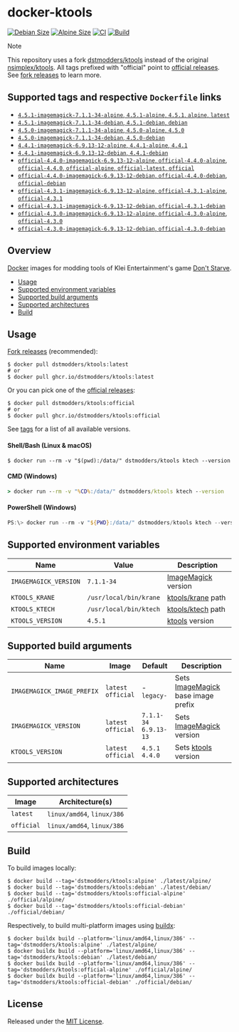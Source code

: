 # docker-ktools

[![Debian Size]](https://hub.docker.com/r/dstmodders/ktools)
[![Alpine Size]](https://hub.docker.com/r/dstmodders/ktools)
[![CI]](https://github.com/dstmodders/docker-ktools/actions/workflows/ci.yml)
[![Build]](https://github.com/dstmodders/docker-ktools/actions/workflows/build.yml)

> [!NOTE]
> This repository uses a fork [dstmodders/ktools] instead of the original
> [nsimplex/ktools]. All tags prefixed with "official" point to
> [official releases]. See [fork releases] to learn more.

## Supported tags and respective `Dockerfile` links

- [`4.5.1-imagemagick-7.1.1-34-alpine`, `4.5.1-alpine`, `4.5.1`, `alpine`, `latest`](https://github.com/dstmodders/docker-ktools/blob/ed90be37855ce6a6a64127ec2aef072ac7656ea5/latest/alpine/Dockerfile)
- [`4.5.1-imagemagick-7.1.1-34-debian`, `4.5.1-debian`, `debian`](https://github.com/dstmodders/docker-ktools/blob/ed90be37855ce6a6a64127ec2aef072ac7656ea5/latest/debian/Dockerfile)
- [`4.5.0-imagemagick-7.1.1-34-alpine`, `4.5.0-alpine`, `4.5.0`](https://github.com/dstmodders/docker-ktools/blob/ed90be37855ce6a6a64127ec2aef072ac7656ea5/latest/alpine/Dockerfile)
- [`4.5.0-imagemagick-7.1.1-34-debian`, `4.5.0-debian`](https://github.com/dstmodders/docker-ktools/blob/ed90be37855ce6a6a64127ec2aef072ac7656ea5/latest/debian/Dockerfile)
- [`4.4.1-imagemagick-6.9.13-12-alpine`, `4.4.1-alpine`, `4.4.1`](https://github.com/dstmodders/docker-ktools/blob/ed90be37855ce6a6a64127ec2aef072ac7656ea5/latest/alpine/Dockerfile)
- [`4.4.1-imagemagick-6.9.13-12-debian`, `4.4.1-debian`](https://github.com/dstmodders/docker-ktools/blob/ed90be37855ce6a6a64127ec2aef072ac7656ea5/latest/debian/Dockerfile)
- [`official-4.4.0-imagemagick-6.9.13-12-alpine`, `official-4.4.0-alpine`, `official-4.4.0`, `official-alpine`, `official-latest`, `official`](https://github.com/dstmodders/docker-ktools/blob/ed90be37855ce6a6a64127ec2aef072ac7656ea5/official/alpine/Dockerfile)
- [`official-4.4.0-imagemagick-6.9.13-12-debian`, `official-4.4.0-debian`, `official-debian`](https://github.com/dstmodders/docker-ktools/blob/ed90be37855ce6a6a64127ec2aef072ac7656ea5/official/debian/Dockerfile)
- [`official-4.3.1-imagemagick-6.9.13-12-alpine`, `official-4.3.1-alpine`, `official-4.3.1`](https://github.com/dstmodders/docker-ktools/blob/ed90be37855ce6a6a64127ec2aef072ac7656ea5/official/alpine/Dockerfile)
- [`official-4.3.1-imagemagick-6.9.13-12-debian`, `official-4.3.1-debian`](https://github.com/dstmodders/docker-ktools/blob/ed90be37855ce6a6a64127ec2aef072ac7656ea5/official/debian/Dockerfile)
- [`official-4.3.0-imagemagick-6.9.13-12-alpine`, `official-4.3.0-alpine`, `official-4.3.0`](https://github.com/dstmodders/docker-ktools/blob/ed90be37855ce6a6a64127ec2aef072ac7656ea5/official/alpine/Dockerfile)
- [`official-4.3.0-imagemagick-6.9.13-12-debian`, `official-4.3.0-debian`](https://github.com/dstmodders/docker-ktools/blob/ed90be37855ce6a6a64127ec2aef072ac7656ea5/official/debian/Dockerfile)

## Overview

[Docker] images for modding tools of Klei Entertainment's game [Don't Starve].

- [Usage](#usage)
- [Supported environment variables](#supported-environment-variables)
- [Supported build arguments](#supported-build-arguments)
- [Supported architectures](#supported-architectures)
- [Build](#build)

## Usage

[Fork releases] (recommended):

```shell
$ docker pull dstmodders/ktools:latest
# or
$ docker pull ghcr.io/dstmodders/ktools:latest
```

Or you can pick one of the [official releases]:

```shell
$ docker pull dstmodders/ktools:official
# or
$ docker pull ghcr.io/dstmodders/ktools:official
```

See [tags] for a list of all available versions.

#### Shell/Bash (Linux & macOS)

```shell
$ docker run --rm -v "$(pwd):/data/" dstmodders/ktools ktech --version
```

#### CMD (Windows)

```cmd
> docker run --rm -v "%CD%:/data/" dstmodders/ktools ktech --version
```

#### PowerShell (Windows)

```powershell
PS:\> docker run --rm -v "${PWD}:/data/" dstmodders/ktools ktech --version
```

## Supported environment variables

| Name                  | Value                  | Description           |
| --------------------- | ---------------------- | --------------------- |
| `IMAGEMAGICK_VERSION` | `7.1.1-34`             | [ImageMagick] version |
| `KTOOLS_KRANE`        | `/usr/local/bin/krane` | [ktools/krane] path   |
| `KTOOLS_KTECH`        | `/usr/local/bin/ktech` | [ktools/ktech] path   |
| `KTOOLS_VERSION`      | `4.5.1`                | [ktools] version      |

## Supported build arguments

| Name                       | Image                    | Default                     | Description                          |
| -------------------------- | ------------------------ | --------------------------- | ------------------------------------ |
| `IMAGEMAGICK_IMAGE_PREFIX` | `latest`<br />`official` | -<br />`legacy-`            | Sets [ImageMagick] base image prefix |
| `IMAGEMAGICK_VERSION`      | `latest`<br />`official` | `7.1.1-34`<br />`6.9.13-13` | Sets [ImageMagick] version           |
| `KTOOLS_VERSION`           | `latest`<br />`official` | `4.5.1`<br />`4.4.0`        | Sets [ktools] version                |

## Supported architectures

| Image      | Architecture(s)            |
| ---------- | -------------------------- |
| `latest`   | `linux/amd64`, `linux/386` |
| `official` | `linux/amd64`, `linux/386` |

## Build

To build images locally:

```shell
$ docker build --tag='dstmodders/ktools:alpine' ./latest/alpine/
$ docker build --tag='dstmodders/ktools:debian' ./latest/debian/
$ docker build --tag='dstmodders/ktools:official-alpine' ./official/alpine/
$ docker build --tag='dstmodders/ktools:official-debian' ./official/debian/
```

Respectively, to build multi-platform images using [buildx]:

```shell
$ docker buildx build --platform='linux/amd64,linux/386' --tag='dstmodders/ktools:alpine' ./latest/alpine/
$ docker buildx build --platform='linux/amd64,linux/386' --tag='dstmodders/ktools:debian' ./latest/debian/
$ docker buildx build --platform='linux/amd64,linux/386' --tag='dstmodders/ktools:official-alpine' ./official/alpine/
$ docker buildx build --platform='linux/amd64,linux/386' --tag='dstmodders/ktools:official-debian' ./official/debian/
```

## License

Released under the [MIT License](https://opensource.org/licenses/MIT).

[alpine size]: https://img.shields.io/docker/image-size/dstmodders/ktools/alpine?label=alpine%20size&logo=docker
[build]: https://img.shields.io/github/actions/workflow/status/dstmodders/docker-ktools/build.yml?branch=main&label=build&logo=github
[buildx]: https://github.com/docker/buildx
[ci]: https://img.shields.io/github/actions/workflow/status/dstmodders/docker-ktools/ci.yml?branch=main&label=ci&logo=github
[debian size]: https://img.shields.io/docker/image-size/dstmodders/ktools/debian?label=debian%20size&logo=docker
[docker]: https://www.docker.com/
[don't starve]: https://www.klei.com/games/dont-starve
[dstmodders/ktools]: https://github.com/dstmodders/ktools
[fork releases]: https://github.com/dstmodders/ktools/releases
[imagemagick]: https://imagemagick.org/index.php
[ktools/krane]: https://github.com/dstmodders/ktools?tab=readme-ov-file#krane
[ktools/ktech]: https://github.com/dstmodders/ktools?tab=readme-ov-file#ktech
[ktools]: https://github.com/dstmodders/ktools
[nsimplex/ktools]: https://github.com/nsimplex/ktools
[official releases]: https://github.com/nsimplex/ktools/releases
[tags]: https://hub.docker.com/r/dstmodders/ktools/tags
